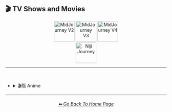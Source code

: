 <h2>🎬 TV Shows and Movies</h2>

<div align="center">

[<img src="F://GitHubRepo/MidJourney-Styles-and-Keywords-Reference/Images/Repo_Parts/Buttons/Version_Buttons/button_version_V2_inactive_third.webp?raw=true" alt="MidJourney V2" height="64" />](F://GitHubRepo/MidJourney-Styles-and-Keywords-Reference/Pages/MJ_V2/Style_Pages/Sphere/TV_and_Movies.md)
[<img src="F://GitHubRepo/MidJourney-Styles-and-Keywords-Reference/Images/Repo_Parts/Buttons/Version_Buttons/button_version_V3_inactive_third.webp?raw=true" alt="MidJourney V3" height="64" />](F://GitHubRepo/MidJourney-Styles-and-Keywords-Reference/Pages/MJ_V3/Style_Pages/Just_The_Style/TV_and_Movies.md)
[<img src="F://GitHubRepo/MidJourney-Styles-and-Keywords-Reference/Images/Repo_Parts/Buttons/Version_Buttons/button_version_V4_inactive_third.webp?raw=true" alt="MidJourney V4" height="64" />](F://GitHubRepo/MidJourney-Styles-and-Keywords-Reference/Pages/MJ_V4/Style_Pages/Just_The_Style/TV_and_Movies.md)
<br>
[<img src="F://GitHubRepo/MidJourney-Styles-and-Keywords-Reference/Images/Repo_Parts/Buttons/Version_Buttons/button_version_niji_active_full.webp?raw=true" alt="Niji Journey" height="64" />](F://GitHubRepo/MidJourney-Styles-and-Keywords-Reference/Pages/Niji_Journey/Niji_V4/Style_Pages/TV_and_Movies.md)


</div>

<hr>
<br>


- <details><summary>🎬🈯 Anime</summary><p><div align="center">

	| Akira | Attack on Titan | Bakuman |
	| :-: | :-: | :-: |
	| <img src="F://GitHubRepo/MidJourney-Styles-and-Keywords-Reference/Images/Niji_Journey/Niji_V4/MidJourney_Styles/Akira.webp?raw=true" width="256" /> | <img src="F://GitHubRepo/MidJourney-Styles-and-Keywords-Reference/Images/Niji_Journey/Niji_V4/MidJourney_Styles/Attack_on_Titan.webp?raw=true" width="256" /> | <img src="F://GitHubRepo/MidJourney-Styles-and-Keywords-Reference/Images/Niji_Journey/Niji_V4/MidJourney_Styles/Bakuman.webp?raw=true" width="256" /> |
	
	<br>

	| Code Geass | Cowboy Bebop | Death Note |
	| :-: | :-: | :-: |
	| <img src="F://GitHubRepo/MidJourney-Styles-and-Keywords-Reference/Images/Niji_Journey/Niji_V4/MidJourney_Styles/Code_Geass.webp?raw=true" width="256" /> | <img src="F://GitHubRepo/MidJourney-Styles-and-Keywords-Reference/Images/Niji_Journey/Niji_V4/MidJourney_Styles/Cowboy_Bebop.webp?raw=true" width="256" /> | <img src="F://GitHubRepo/MidJourney-Styles-and-Keywords-Reference/Images/Niji_Journey/Niji_V4/MidJourney_Styles/Death_Note.webp?raw=true" width="256" /> |
	
	<br>

	| Detective Conan | Dr Stone | Dragon Ball Z |
	| :-: | :-: | :-: |
	| <img src="F://GitHubRepo/MidJourney-Styles-and-Keywords-Reference/Images/Niji_Journey/Niji_V4/MidJourney_Styles/Detective_Conan.webp?raw=true" width="256" /> | <img src="F://GitHubRepo/MidJourney-Styles-and-Keywords-Reference/Images/Niji_Journey/Niji_V4/MidJourney_Styles/Dr_Stone.webp?raw=true" width="256" /> | <img src="F://GitHubRepo/MidJourney-Styles-and-Keywords-Reference/Images/Niji_Journey/Niji_V4/MidJourney_Styles/Dragon_Ball_Z.webp?raw=true" width="256" /> |
	
	<br>

	| Fullmetal Alchemist | Gintama | Great Teacher Onizuka |
	| :-: | :-: | :-: |
	| <img src="F://GitHubRepo/MidJourney-Styles-and-Keywords-Reference/Images/Niji_Journey/Niji_V4/MidJourney_Styles/Fullmetal_Alchemist.webp?raw=true" width="256" /> | <img src="F://GitHubRepo/MidJourney-Styles-and-Keywords-Reference/Images/Niji_Journey/Niji_V4/MidJourney_Styles/Gintama.webp?raw=true" width="256" /> | <img src="F://GitHubRepo/MidJourney-Styles-and-Keywords-Reference/Images/Niji_Journey/Niji_V4/MidJourney_Styles/Great_Teacher_Onizuka.webp?raw=true" width="256" /> |
	
	<br>

	| Gurren Lagann | Haikyu | Hajime no Ippo |
	| :-: | :-: | :-: |
	| <img src="F://GitHubRepo/MidJourney-Styles-and-Keywords-Reference/Images/Niji_Journey/Niji_V4/MidJourney_Styles/Gurren_Lagann.webp?raw=true" width="256" /> | <img src="F://GitHubRepo/MidJourney-Styles-and-Keywords-Reference/Images/Niji_Journey/Niji_V4/MidJourney_Styles/Haikyu.webp?raw=true" width="256" /> | <img src="F://GitHubRepo/MidJourney-Styles-and-Keywords-Reference/Images/Niji_Journey/Niji_V4/MidJourney_Styles/Hajime_no_Ippo.webp?raw=true" width="256" /> |
	
	<br>

	| Hunter_x_Hunter | Inuyasha | Jojos_Bizzare_Adventures |
	| :-: | :-: | :-: |
	| <img src="F://GitHubRepo/MidJourney-Styles-and-Keywords-Reference/Images/Niji_Journey/Niji_V4/MidJourney_Styles/Hunter_x_Hunter.webp?raw=true" width="256" /> | <img src="F://GitHubRepo/MidJourney-Styles-and-Keywords-Reference/Images/Niji_Journey/Niji_V4/MidJourney_Styles/Inuyasha.webp?raw=true" width="256" /> | <img src="F://GitHubRepo/MidJourney-Styles-and-Keywords-Reference/Images/Niji_Journey/Niji_V4/MidJourney_Styles/Jojos_Bizzare_Adventures.webp?raw=true" width="256" /> |
	
	<br>

	| Jujutsu Kaisen | Kimetsu no Yaiba (Demon Slayer) | Koe no Katachi |
	| :-: | :-: | :-: |
	| <img src="F://GitHubRepo/MidJourney-Styles-and-Keywords-Reference/Images/Niji_Journey/Niji_V4/MidJourney_Styles/Jujutsu_Kaisen.webp?raw=true" width="256" /> | <img src="F://GitHubRepo/MidJourney-Styles-and-Keywords-Reference/Images/Niji_Journey/Niji_V4/MidJourney_Styles/Kimetsu_no_Yaiba_Demon_Slayer.webp?raw=true" width="256" /> | <img src="F://GitHubRepo/MidJourney-Styles-and-Keywords-Reference/Images/Niji_Journey/Niji_V4/MidJourney_Styles/Koe_no_Katachi.webp?raw=true" width="256" /> |
	
	<br>

	| Mob_Psycho_100 | My_Hero_Academia | Naruto |
	| :-: | :-: | :-: |
	| <img src="F://GitHubRepo/MidJourney-Styles-and-Keywords-Reference/Images/Niji_Journey/Niji_V4/MidJourney_Styles/Mob_Psycho_100.webp?raw=true" width="256" /> | <img src="F://GitHubRepo/MidJourney-Styles-and-Keywords-Reference/Images/Niji_Journey/Niji_V4/MidJourney_Styles/My_Hero_Academia.webp?raw=true" width="256" /> | <img src="F://GitHubRepo/MidJourney-Styles-and-Keywords-Reference/Images/Niji_Journey/Niji_V4/MidJourney_Styles/Naruto.webp?raw=true" width="256" /> |
	
	<br>

	| Pokemon | Pokémon |
	| :-: | :-: |
	| <img src="F://GitHubRepo/MidJourney-Styles-and-Keywords-Reference/Images/Niji_Journey/Niji_V4/MidJourney_Styles/Pokemon.webp?raw=true" width="256" /> | <img src="F://GitHubRepo/MidJourney-Styles-and-Keywords-Reference/Images/Niji_Journey/Niji_V4/MidJourney_Styles/Pokemon (2).webp?raw=true" width="256" /> |

	<br>

	| One Piece | Ruroni Kenshin |
	| :-: | :-: |
	| <img src="F://GitHubRepo/MidJourney-Styles-and-Keywords-Reference/Images/Niji_Journey/Niji_V4/MidJourney_Styles/One_Piece.webp?raw=true" width="256" /> | <img src="F://GitHubRepo/MidJourney-Styles-and-Keywords-Reference/Images/Niji_Journey/Niji_V4/MidJourney_Styles/Ruroni_Kenshin.webp?raw=true" width="256" /> |
	
	<br>

	| Spirited Away | Steins Gate | Sword Art Online |
	| :-: | :-: | :-: |
	| <img src="F://GitHubRepo/MidJourney-Styles-and-Keywords-Reference/Images/Niji_Journey/Niji_V4/MidJourney_Styles/Spirited_Away.webp?raw=true" width="256" /> | <img src="F://GitHubRepo/MidJourney-Styles-and-Keywords-Reference/Images/Niji_Journey/Niji_V4/MidJourney_Styles/Steins_Gate.webp?raw=true" width="256" /> | <img src="F://GitHubRepo/MidJourney-Styles-and-Keywords-Reference/Images/Niji_Journey/Niji_V4/MidJourney_Styles/Sword_Art_Online.webp?raw=true" width="256" /> |
	
	<br>

	| Vinland Saga |
	| :-: |
	| <img src="F://GitHubRepo/MidJourney-Styles-and-Keywords-Reference/Images/Niji_Journey/Niji_V4/MidJourney_Styles/Vinland_Saga.webp?raw=true" width="256" /> |

	</div></p></details>

	
<hr><!--------------->
<div align="center">
<h6><a href="F://GitHubRepo/MidJourney-Styles-and-Keywords-Reference/README.md">⬅ Go Back To Home Page</a></h6>
</div>